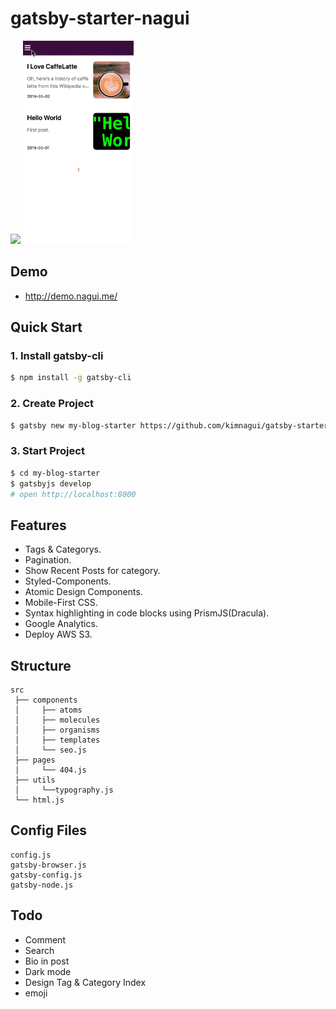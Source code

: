 # gatsby-starter-nagui

<img src="./content/assets/demo-pc.gif" width="500">

<img src="./content/assets/demo-mobile.gif" height="325">

## Demo

-   <http://demo.nagui.me/>

## Quick Start

### 1. Install gatsby-cli

```sh
$ npm install -g gatsby-cli
```

### 2. Create Project

```sh
$ gatsby new my-blog-starter https://github.com/kimnagui/gatsby-starter-nagui
```

### 3. Start Project

```sh
$ cd my-blog-starter
$ gatsbyjs develop
# open http://localhost:8000
```

## Features

-   Tags & Categorys.
-   Pagination.
-   Show Recent Posts for category.
-   Styled-Components.
-   Atomic Design Components.
-   Mobile-First CSS.
-   Syntax highlighting in code blocks using PrismJS(Dracula).
-   Google Analytics.
-   Deploy AWS S3.

## Structure

```
src
 ├── components
 │     ├── atoms
 │     ├── molecules
 │     ├── organisms
 │     ├── templates
 │     └── seo.js
 ├── pages
 │     └── 404.js
 ├── utils
 │     └──typography.js
 └── html.js
```

## Config Files

```
config.js
gatsby-browser.js
gatsby-config.js
gatsby-node.js
```

## Todo
- Comment
- Search
- Bio in post
- Dark mode
- Design Tag & Category Index
- emoji